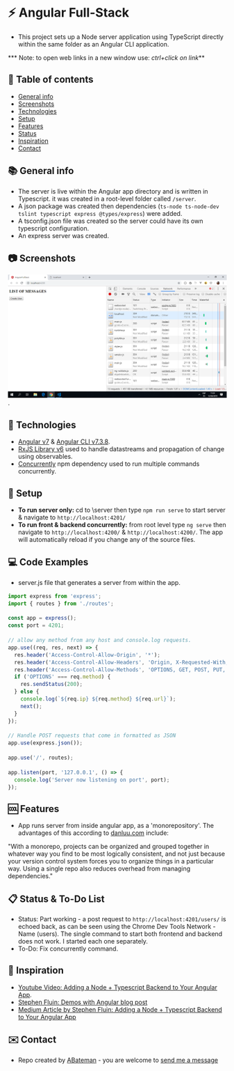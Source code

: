 # :zap: Angular Full-Stack

* This project sets up a Node server application using TypeScript directly within the same folder as an Angular CLI application.

*** Note: to open web links in a new window use: _ctrl+click on link_**

## :page_facing_up: Table of contents

* [General info](#general-info)
* [Screenshots](#screenshots)
* [Technologies](#technologies)
* [Setup](#setup)
* [Features](#features)
* [Status](#status)
* [Inspiration](#inspiration)
* [Contact](#contact)

## :books: General info

* The server is live within the Angular app directory and is written in Typescript. it was created in a root-level folder called `/server`.
* A json package was created then dependencies (`ts-node ts-node-dev tslint typescript express @types/express`) were added.
* A tsconfig.json file was created so the server could have its own typescript configuration.
* An express server was created.

## :camera: Screenshots

![Example screenshot](./img/client-and-server.png).

## :signal_strength: Technologies

* [Angular v7](https://angular.io/) & [Angular CLI v7.3.8](https://cli.angular.io/).
* [RxJS Library v6](https://angular.io/guide/rx-library) used to handle datastreams and propagation of change using observables.
* [Concurrently](https://www.npmjs.com/package/concurrently) npm dependency used to run multiple commands concurrently.

## :floppy_disk: Setup

* **To run server only:**  cd to \server then type `npm run serve` to start server & navigate to `http://localhost:4201/`
* **To run front & backend concurrently:** from root level type `ng serve` then navigate to `http://localhost:4200/` & `http://localhost:4200/`. The app will automatically reload if you change any of the source files.

## :computer: Code Examples

* server.js file that generates a server from within the app.

```typescript
import express from 'express';
import { routes } from './routes';

const app = express();
const port = 4201;

// allow any method from any host and console.log requests.
app.use((req, res, next) => {
  res.header('Access-Control-Allow-Origin', '*');
  res.header('Access-Control-Allow-Headers', 'Origin, X-Requested-With, Content-Type, Accept');
  res.header('Access-Control-Allow-Methods', 'OPTIONS, GET, POST, PUT, DELETE');
  if ('OPTIONS' === req.method) {
    res.sendStatus(200);
  } else {
    console.log(`${req.ip} ${req.method} ${req.url}`);
    next();
  }
});

// Handle POST requests that come in formatted as JSON
app.use(express.json());

app.use('/', routes);

app.listen(port, '127.0.0.1', () => {
  console.log('Server now listening on port', port);
});

```

## :cool: Features

* App runs server from inside angular app, as a 'monorepository'. The advantages of this according to [danluu.com](https://danluu.com/monorepo/) include:

"With a monorepo, projects can be organized and grouped together in whatever way you find to be most logically consistent, and not just because your version control system forces you to organize things in a particular way. Using a single repo also reduces overhead from managing dependencies."

## :clipboard: Status & To-Do List

* Status: Part working - a post request to `http://localhost:4201/users/` is echoed back, as can be seen using the Chrome Dev Tools Network - Name (users). The single command to start both frontend and backend does not work. I started each one separately.
* To-Do: Fix concurrently command.

## :clap: Inspiration

* [Youtube Video: Adding a Node + Typescript Backend to Your Angular App](https://www.youtube.com/watch?v=Ad3fj9V7s6A).
* [Stephen Fluin: Demos with Angular blog post](https://fluin.io/blog/adding-node-typescript-to-angular-app)
* [Medium Article by Stephen Fluin: Adding a Node + Typescript Backend to Your Angular App](https://medium.com/@stephenfluin/adding-a-node-typescript-backend-to-your-angular-app-29b0e9925ff)

## :envelope: Contact

* Repo created by [ABateman](https://www.andrewbateman.org) - you are welcome to [send me a message](https://andrewbateman.org/contact)
